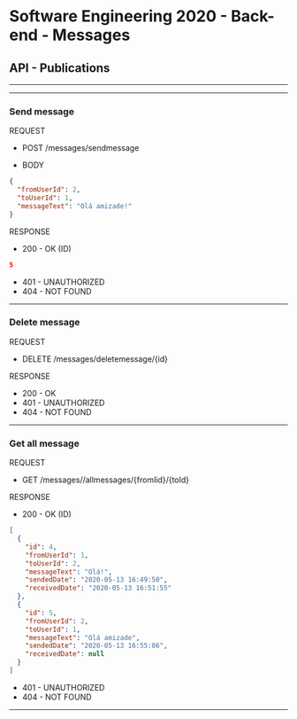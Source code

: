 # Software Engineering 2020 - Back-end - Messages

## API - Publications

---

---

### Send message

REQUEST

- POST /messages/sendmessage

- BODY

```json
{
  "fromUserId": 2,
  "toUserId": 1,
  "messageText": "Olá amizade!"
}
```

RESPONSE

- 200 - OK (ID)

```json
5
```
- 401 - UNAUTHORIZED
- 404 - NOT FOUND

---

### Delete message

REQUEST

- DELETE /messages/deletemessage/{id}

RESPONSE

- 200 - OK
- 401 - UNAUTHORIZED
- 404 - NOT FOUND

---

### Get all message

REQUEST

- GET /messages//allmessages/{fromIid}/{toId}

RESPONSE

- 200 - OK (ID)

```json
[
  {
    "id": 4,
    "fromUserId": 1,
    "toUserId": 2,
    "messageText": "Olá!",
    "sendedDate": "2020-05-13 16:49:50",
    "receivedDate": "2020-05-13 16:51:55"
  },
  {
    "id": 5,
    "fromUserId": 2,
    "toUserId": 1,
    "messageText": "Olá amizade",
    "sendedDate": "2020-05-13 16:55:06",
    "receivedDate": null
  }
]
```
- 401 - UNAUTHORIZED
- 404 - NOT FOUND

---
